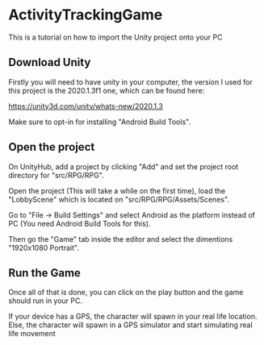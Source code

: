 # ActivityTrackingGame

This is a tutorial on how to import the Unity project onto your PC

## Download Unity

Firstly you will need to have unity in your computer, the version I used for this project is the 2020.1.3f1 one, which can be found here:

https://unity3d.com/unity/whats-new/2020.1.3

Make sure to opt-in for installing "Android Build Tools".

## Open the project

On UnityHub, add a project by clicking "Add" and set the project root directory for "src/RPG/RPG".

Open the project (This will take a while on the first time), load the "LobbyScene" which is located on "src/RPG/RPG/Assets/Scenes".

Go to "File -> Build Settings" and select Android as the platform instead of PC (You need Android Build Tools for this).

Then go the "Game" tab inside the editor and select the dimentions "1920x1080 Portrait".

## Run the Game

Once all of that is done, you can click on the play button and the game should run in your PC. 

If your device has a GPS, the character will spawn in your real life location. Else, the character will spawn in a GPS simulator and start simulating real life movement
